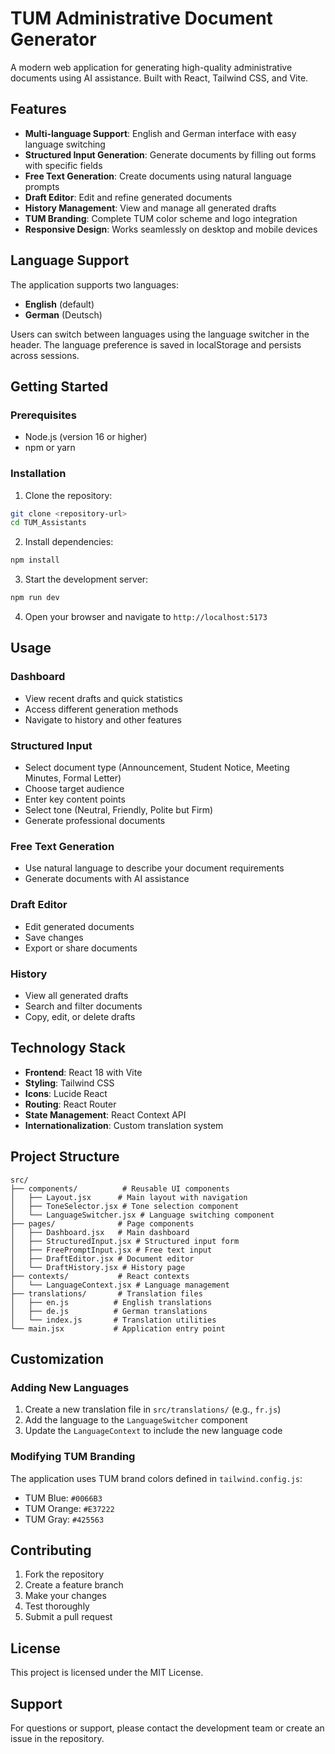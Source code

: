 # TUM Administrative Document Generator

A modern web application for generating high-quality administrative documents using AI assistance. Built with React, Tailwind CSS, and Vite.

## Features

- **Multi-language Support**: English and German interface with easy language switching
- **Structured Input Generation**: Generate documents by filling out forms with specific fields
- **Free Text Generation**: Create documents using natural language prompts
- **Draft Editor**: Edit and refine generated documents
- **History Management**: View and manage all generated drafts
- **TUM Branding**: Complete TUM color scheme and logo integration
- **Responsive Design**: Works seamlessly on desktop and mobile devices

## Language Support

The application supports two languages:
- **English** (default)
- **German** (Deutsch)

Users can switch between languages using the language switcher in the header. The language preference is saved in localStorage and persists across sessions.

## Getting Started

### Prerequisites

- Node.js (version 16 or higher)
- npm or yarn

### Installation

1. Clone the repository:
```bash
git clone <repository-url>
cd TUM_Assistants
```

2. Install dependencies:
```bash
npm install
```

3. Start the development server:
```bash
npm run dev
```

4. Open your browser and navigate to `http://localhost:5173`

## Usage

### Dashboard
- View recent drafts and quick statistics
- Access different generation methods
- Navigate to history and other features

### Structured Input
- Select document type (Announcement, Student Notice, Meeting Minutes, Formal Letter)
- Choose target audience
- Enter key content points
- Select tone (Neutral, Friendly, Polite but Firm)
- Generate professional documents

### Free Text Generation
- Use natural language to describe your document requirements
- Generate documents with AI assistance

### Draft Editor
- Edit generated documents
- Save changes
- Export or share documents

### History
- View all generated drafts
- Search and filter documents
- Copy, edit, or delete drafts

## Technology Stack

- **Frontend**: React 18 with Vite
- **Styling**: Tailwind CSS
- **Icons**: Lucide React
- **Routing**: React Router
- **State Management**: React Context API
- **Internationalization**: Custom translation system

## Project Structure

```
src/
├── components/          # Reusable UI components
│   ├── Layout.jsx      # Main layout with navigation
│   ├── ToneSelector.jsx # Tone selection component
│   └── LanguageSwitcher.jsx # Language switching component
├── pages/              # Page components
│   ├── Dashboard.jsx   # Main dashboard
│   ├── StructuredInput.jsx # Structured input form
│   ├── FreePromptInput.jsx # Free text input
│   ├── DraftEditor.jsx # Document editor
│   └── DraftHistory.jsx # History page
├── contexts/           # React contexts
│   └── LanguageContext.jsx # Language management
├── translations/       # Translation files
│   ├── en.js          # English translations
│   ├── de.js          # German translations
│   └── index.js       # Translation utilities
└── main.jsx           # Application entry point
```

## Customization

### Adding New Languages

1. Create a new translation file in `src/translations/` (e.g., `fr.js`)
2. Add the language to the `LanguageSwitcher` component
3. Update the `LanguageContext` to include the new language code

### Modifying TUM Branding

The application uses TUM brand colors defined in `tailwind.config.js`:
- TUM Blue: `#0066B3`
- TUM Orange: `#E37222`
- TUM Gray: `#425563`

## Contributing

1. Fork the repository
2. Create a feature branch
3. Make your changes
4. Test thoroughly
5. Submit a pull request

## License

This project is licensed under the MIT License.

## Support

For questions or support, please contact the development team or create an issue in the repository.
